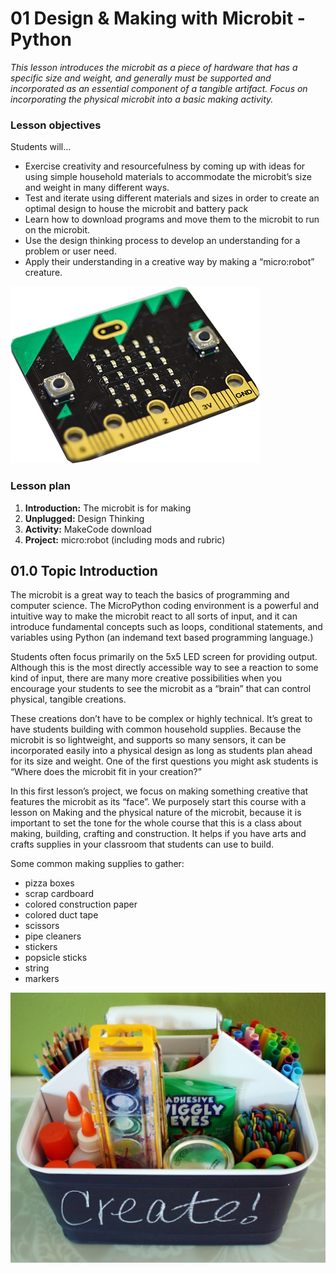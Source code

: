
# 01 Design & Making with Microbit - Python
*This lesson introduces the microbit as a piece of hardware that has a specific size and weight, and generally must be supported and incorporated as an essential component of a tangible artifact. Focus on incorporating the physical microbit into a basic making activity.*

### Lesson objectives
Students will…
- Exercise creativity and resourcefulness by coming up with ideas for using simple household materials to accommodate the microbit’s size and weight in many different ways.
- Test and iterate using different materials and sizes in order to create an optimal design to house the microbit and battery pack
- Learn how to download programs and move them to the microbit to run on the microbit.
- Use the design thinking process to develop an understanding for a problem or user need.
- Apply their understanding in a creative way by making a “micro:robot” creature.

![alt text](01microbit-board.png "Microbit board")

### Lesson plan
1. **Introduction:** The microbit is for making
2. **Unplugged:** Design Thinking
3. **Activity:** MakeCode download
4. **Project:** micro:robot (including mods and rubric)

## 01.0 Topic Introduction
The microbit is a great way to teach the basics of programming and computer science. The MicroPython coding environment is a powerful and intuitive way to make the microbit react to all sorts of input, and it can introduce fundamental concepts such as loops, conditional statements, and variables using Python (an indemand text based programming language.)

Students often focus primarily on the 5x5 LED screen for providing output. Although this is the most directly accessible way to see a reaction to some kind of input, there are many more creative possibilities when you encourage your students to see the microbit as a “brain” that can control physical, tangible creations.

These creations don’t have to be complex or highly technical. It’s great to have students building with common household supplies. Because the microbit is so lightweight, and supports so many sensors, it can be incorporated easily into a physical design as long as students plan ahead for its size and weight. One of the first questions you might ask students is “Where does the microbit fit in your creation?”

In this first lesson’s project, we focus on making something creative that features the microbit as its “face”. We purposely start this course with a lesson on Making and the physical nature of the microbit, because it is important to set the tone for the whole course that this is a class about making, building, crafting and construction. It helps if you have arts and crafts supplies in your classroom that students can use to build.

Some common making supplies to gather:
- pizza boxes
- scrap cardboard
- colored construction paper
- colored duct tape
- scissors
- pipe cleaners
- stickers
- popsicle sticks
- string
- markers

![makeralt text](01maker-supplies.png "Maker supplies")

